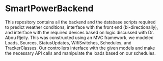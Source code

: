 # SmartPowerBackend
This repository contains all the backend and the database scripts required to predict weather conditions, interface with the front end (bi-directionally), and interface
with the required devices based on logic discussed with Dr. Abou Rjeily. This was constructed using an MVC framework, we modeled Loads, Sources, StatusUpdates,
WifiSwitches, Schedules, and TrackerClasses. Our controllers interface with the given models and make the necessary API calls and manipulate the loads based on our
schedules.
